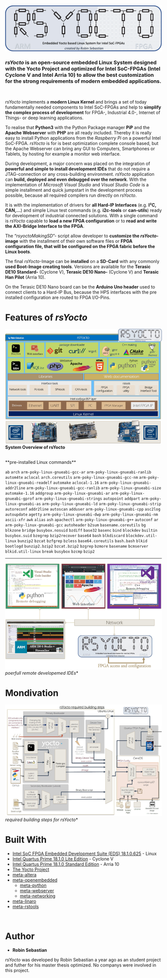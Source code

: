 ![Alt text](doc/symbols/rsYoctoLogo.jpg?raw=true "rsYocto Logo")

### *rsYocto* is an open-source embedded Linux System designed with the Yocto Project and optimized for Intel SoC-FPGAs (Intel Cyclone V and Intel Arria 10) to allow the best customization for the strong requirements of modern embedded applications.
<br>

*rsYocto* implements a **modern Linux Kernel** and brings a set of today fundamentally needed components to Intel SoC-FPGAs and help to **simplify the complex process of development** for FPGA-, Industrial 4.0-, Internet of Things- or deep learning applications.

To realise that **Python3** with the Python Package manager **PiP** and the **Apache Webserver** with **PHP** are all ready included. Thereby it is really easy to install Python applications from the *Raspberry Pi* on a powerful Intel SoC-FPGA. *rsYocto* is for is best optimization complete console based, but the Apache Webserver can bring any GUI to Computers, Smartphones or Tablets, by hosting for example a monitor web interface.

During development, a major concern was placed on the integration of **powerful and simple to install development IDEs** that do not require a JTAG-connection or any cross-building environment. *rsYocto* application can **build, deployed and even debugged over the network**. With the implementation of *Microsoft Visual Studio* and *Visual Studio Code* is a simple installment and quick jumpstart in the development process possible, because all required compilers run directly on *rsYocto*.

It is with the implementation of drivers for **all Hard-IP Interfaces** (e.g. **I²C, CAN,…**) and simple Linux test commands (e.g. **i2c-tools** or **can-utils**) ready for development of industrial connected solutions. With a single command is *rsYocto* capable to **load a new FPGA configuration** or to **read and write the AXI-Bridge Interface to the FPGA**.

The “*rsyoctoMakingSD*”- script allow developer to **customize the *rsYocto*-image** with the installment of their own software files or **FPGA configuration file, that will be configured on the FPGA fabric before the Linux boots**.

The final *rsYocto*-Image can be **installed** on a **SD-Card** with any commonly **used Boot-Image creating tools**. Versions are available for the **Terasic DE10 Standard-** (Cyclone V), **Terasic DE10 Nano-** (Cyclone V) and **Terasic Han Pilot** (Arria 10).

On the Terasic DE10 Nano board can be the  **Arduino Uno header** used to connect clients to a Hard-IP Bus, because the HPS interfaces with the pre installed configuration are routed to FPGA I/O-Pins. 
<br>

# Features of *rsYocto*

![Alt text](doc/symbols/rsYoctoLayers.jpg?raw=true "System Overview")
**System Overview of rsYocto**

<br>
**pre-installed Linux commands**

`ab` `arch` `arm-poky-linux-gnueabi-gcc-ar` `arm-poky-linux-gnueabi-ranlib` `autom4te`
`aclocal` `arch.coreutils` `arm-poky-linux-gnueabi-gcc-nm` `arm-poky-linux-gnueabi-readelf` `automake`
`aclocal-1.16` `arm-poky-linux-gnueabi-addr2line` `arm-poky-linux-gnueabi-gcc-ranlib`
`arm-poky-linux-gnueabi-size` `automake-1.16` `addgroup` `arm-poky-linux-gnueabi-ar` 
`arm-poky-linux-gnueabi-gprof` `arm-poky-linux-gnueabi-strings` `autopoint` `addpart` 
`arm-poky-linux-gnueabi-as` `arm-poky-linux-gnueabi-ld` `arm-poky-linux-gnueabi-strip` `autoreconf`
`addr2line` `autoscan` `adduser` `arm-poky-linux-gnueabi-cpp` `asc2log` `autoupdate` `agetty`
`arm-poky-linux-gnueabi-dwp` `arm-poky-linux-gnueabi-nm` `ascii-xfr` `awk` `alias` `ash` `apachectl` `arm-poky-linux-gnueabi-g++`
`autoconf` `ar` `arm-poky-linux-gnueabi-gcc` `autoheader`
`b2sum` `basename.coreutils` `bg` `blkzone` `bridge` `busybox.nosuid` `bzdiff` 
`base32` `basenc` `bind` `blockdev` `builtin` `busybox.suid` `bzegrep` `bzip2recover` `base64` `bash` `blkdiscard`
`blockdev.util-linux` `bunzip2` `bzcat` `bzfgrep` `bzless` `base64.coreutils` `bash.bash` `blkid` `bootlogd` `bunzip2.bzip2` 
`bzcat.bzip2` `bzgrep` `bzmore` `basename` `bcmserver` `blkid.util-linux` `break` `busybox` `bzcmp` `bzip2`
___
![Alt text](doc/symbols/rsYoctoInterfaces.jpg?raw=true "poerfull remote developemed IDEs")
*poerfull remote developemed IDEs**
<br>
# Mondivation

![Alt text](doc/symbols/rsYoctoRequieredBuildingSteps.jpg?raw=true "rsYocto Layers")
*required building steps for rsYocto**
<br>
# Built With
* [Intel SoC FPGA Embedded Development Suite (EDS) 18.1.0.625](https://www.intel.com/content/www/us/en/software/programmable/soc-eds/overview.html) - Linux
* [Intel Quartus Prime 18.1.0 Lite Edition](https://www.intel.com/content/www/us/en/software/programmable/quartus-prime/download.html) - Cyclone V
* [Intel Quartus Prime 18.1.0 Standard Edition](https://www.intel.com/content/www/us/en/software/programmable/quartus-prime/download.html) - Arria 10
* [The Yocto Project](https://www.yoctoproject.org/) 
* [meta-altera](https://github.com/kraj/meta-altera) 
* [meta-openembedded](https://github.com/openembedded/meta-openembedded)
  * [meta-python](https://github.com/openembedded/meta-openembedded/tree/master/meta-python) 
  * [meta-webserver](https://github.com/openembedded/meta-openembedded/tree/master/meta-webserver)
  * [meta-networking](https://github.com/openembedded/meta-openembedded/tree/master/meta-networking) 
* [meta-linaro](https://git.linaro.org/openembedded/meta-linaro.git)
* [meta-rstools](https://github.com/robseb/meta-rstools)
<br>

# Author
* **Robin Sebastian**

*rsYocto* was developed by Robin Sebastian a year ago as an student project and futher for his master thesis optimized.
No companys were involved in this project.
